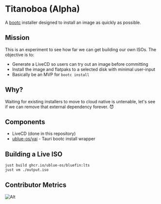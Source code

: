 # Titanoboa (Alpha)

A [bootc](https://github.com/bootc-dev/bootc) installer designed to install an image as quickly as possible.


## Mission

This is an experiment to see how far we can get building our own ISOs. The objective is to:

- Generate a LiveCD so users can try out an image before committing
- Install the image and flatpaks to a selected disk with minimal user-input
- Basically be an MVP for `bootc install` 

## Why?

Waiting for existing installers to move to cloud native is untenable, let's see if we can remove that external dependency forever. 😈

## Components

- LiveCD (done in this repository)
- [ublue-os/yai](https://github.com/ublue-os/yai) - Tauri bootc install wrapper

## Building a Live ISO

```bash
just build ghcr.io/ublue-os/bluefin:lts
just vm ./output.iso
```

## Contributor Metrics

![Alt](https://repobeats.axiom.co/api/embed/ab79f8a8b6ba6111cc7123cbbb8762864c76699f.svg "Repobeats analytics image")
